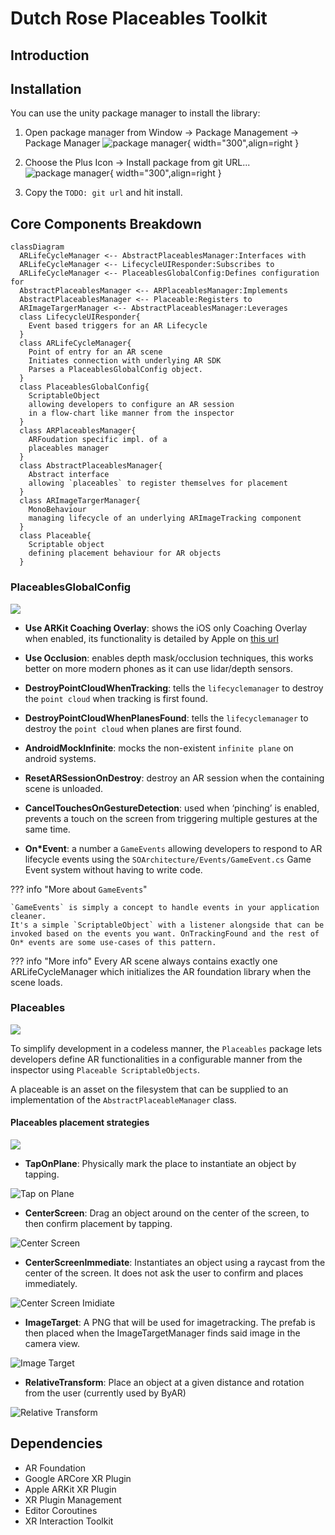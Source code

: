 # Dutch Rose Placeables Toolkit

## Introduction

## Installation

You can use the unity package manager to install the library:

1. Open package manager from Window -> Package Management -> Package Manager
![package manager](assets/placeablestoolkit/packagemanager.png){ width="300",align=right }

2. Choose the Plus Icon -> Install package from git URL...
![package manager](assets/placeablestoolkit/installfromgit.png){ width="300",align=right }

3. Copy the `TODO: git url` and hit install.

## Core Components Breakdown

``` mermaid
classDiagram
  ARLifeCycleManager <-- AbstractPlaceablesManager:Interfaces with
  ARLifeCycleManager <-- LifecycleUIResponder:Subscribes to
  ARLifeCycleManager <-- PlaceablesGlobalConfig:Defines configuration for
  AbstractPlaceablesManager <-- ARPlaceablesManager:Implements
  AbstractPlaceablesManager <-- Placeable:Registers to
  ARImageTargerManager <-- AbstractPlaceablesManager:Leverages
  class LifecycleUIResponder{
    Event based triggers for an AR Lifecycle
  }
  class ARLifeCycleManager{
    Point of entry for an AR scene
    Initiates connection with underlying AR SDK
    Parses a PlaceablesGlobalConfig object.
  }
  class PlaceablesGlobalConfig{
    ScriptableObject 
    allowing developers to configure an AR session
    in a flow-chart like manner from the inspector
  }
  class ARPlaceablesManager{
    ARFoudation specific impl. of a 
    placeables manager
  }
  class AbstractPlaceablesManager{
    Abstract interface 
    allowing `placeables` to register themselves for placement
  }
  class ARImageTargerManager{
    MonoBehaviour 
    managing lifecycle of an underlying ARImageTracking component
  }
  class Placeable{
    Scriptable object
    defining placement behaviour for AR objects
  }
```

### PlaceablesGlobalConfig

![](assets/placeablestoolkit/PlaceablesGlobalConfig.png)

- **Use ARKit Coaching Overlay**: shows the iOS only Coaching Overlay when enabled, its functionality is detailed by Apple on [this url](https://developer.apple.com/documentation/arkit/arcoachingoverlayview)

- **Use Occlusion**: enables depth mask/occlusion techniques, this works better on more modern phones as it can use lidar/depth sensors.

- **DestroyPointCloudWhenTracking**: tells the `lifecyclemanager` to destroy the `point cloud` when tracking is first found.

- **DestroyPointCloudWhenPlanesFound**: tells the `lifecyclemanager` to destroy the `point cloud` when planes are first found.

- **AndroidMockInfinite**: mocks the non-existent `infinite plane` on android systems.

- **ResetARSessionOnDestroy**: destroy an AR session when the containing scene is unloaded.

- **CancelTouchesOnGestureDetection**: used when ‘pinching’ is enabled, prevents a touch on the screen from triggering multiple gestures at the same time.

- **On*Event**: a number a `GameEvents` allowing developers to respond to AR lifecycle events using the `SOArchitecture/Events/GameEvent.cs` Game Event system without having to write code. 

??? info "More about `GameEvents`"

    `GameEvents` is simply a concept to handle events in your application cleaner.
    It's a simple `ScriptableObject` with a listener alongside that can be invoked based on the events you want. OnTrackingFound and the rest of On* events are some use-cases of this pattern.

??? info "More info"
     Every AR scene always contains exactly one ARLifeCycleManager which initializes the AR foundation library when the scene loads.

### Placeables

![](assets/placeablestoolkit/placeable-option-menu.png)

To simplify development in a codeless manner, the `Placeables` package lets developers define AR functionalities in a configurable manner from the inspector using `Placeable ScriptableObjects`. 

A placeable is an asset on the filesystem that can be supplied to an implementation of the `AbstractPlaceableManager` class. 


#### Placeables placement strategies

![](assets/placeablestoolkit/placeable-inspec-placement.png)

- **TapOnPlane**: Physically mark the place to instantiate an object by tapping.

![Tap on Plane](assets/placeablestoolkit/placeable-inspec-placement-tap.png)

- **CenterScreen**: Drag an object around on the center of the screen, to then confirm placement by tapping.

![Center Screen](assets/placeablestoolkit/placeable-inspec-placement-center.png)

- **CenterScreenImmediate**: Instantiates an object using a raycast from the center of the screen. It does not ask the user to confirm and places immediately. 

![Center Screen Imidiate](assets/placeablestoolkit/placeable-inspec-placement-center-imid.png)

- **ImageTarget**: A PNG that will be used for imagetracking. The prefab is then placed when the ImageTargetManager finds said image in the camera view. 

![Image Target](assets/placeablestoolkit/placeable-inspec-placement-imagetarget.png)

- **RelativeTransform**: Place an object at a given distance and rotation from the user (currently used by ByAR) 

![Relative Transform](assets/placeablestoolkit/placeable-inspec-placement-reltrans.png)


## Dependencies

- AR Foundation
- Google ARCore XR Plugin
- Apple ARKit XR Plugin
- XR Plugin Management
- Editor Coroutines
- XR Interaction Toolkit

